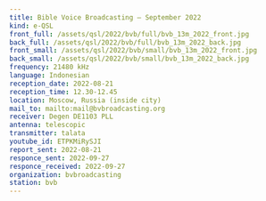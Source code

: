 ```yaml
---
title: Bible Voice Broadcasting — September 2022
kind: e-QSL
front_full: /assets/qsl/2022/bvb/full/bvb_13m_2022_front.jpg
back_full: /assets/qsl/2022/bvb/full/bvb_13m_2022_back.jpg
front_small: /assets/qsl/2022/bvb/small/bvb_13m_2022_front.jpg
back_small: /assets/qsl/2022/bvb/small/bvb_13m_2022_back.jpg
frequency: 21480 kHz
language: Indonesian
reception_date: 2022-08-21
reception_time: 12.30-12.45
location: Moscow, Russia (inside city)
mail_to: mailto:mail@bvbroadcasting.org
receiver: Degen DE1103 PLL
antenna: telescopic
transmitter: talata
youtube_id: ETPKMiRySJI
report_sent: 2022-08-21
responce_sent: 2022-09-27
responce_received: 2022-09-27
organization: bvbroadcasting
station: bvb
---
```

